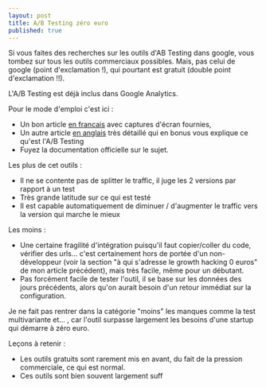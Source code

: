 ```yaml
---
layout: post
title: A/B Testing zéro euro
published: true
---
```



Si vous faites des recherches sur les outils d'AB Testing dans google, vous tombez sur tous les outils commerciaux possibles. Mais, pas celui de google (point d'exclamation !), qui pourtant est gratuit (double point d'exclamation !!).

L'A/B Testing est déjà inclus dans Google Analytics.

Pour le mode d'emploi c'est ici :

* Un bon article [en francais] avec captures d'écran fournies,
* Un autre article [en anglais] très détaillé qui en bonus vous explique ce qu'est l'A/B Testing
* Fuyez la documentation officielle sur le sujet.

Les plus de cet outils :

* Il ne se contente pas de splitter le traffic, il juge les 2 versions par rapport à un test
* Très grande latitude sur ce qui est testé
* Il est capable automatiquement de diminuer / d'augmenter le traffic vers la version qui marche le mieux

Les moins :

* Une certaine fragilité d'intégration puisqu'il faut copier/coller du code, vérifier des urls… c'est certainement hors de portée d'un non-développeur (voir la section "à qui s'adresse le growth hacking 0 euros" de mon article précédent), mais très facile, même pour un débutant.
* Pas forcément facile de tester l'outil, il se base sur les données des jours précédents, alors qu'on aurait besoin d'un retour immédiat sur la configuration.

Je ne fait pas rentrer dans la catégorie "moins" les manques comme la test multivariante et… , car l'outil surpasse largement les besoins d'une startup qui démarre à zéro euro.

Leçons à retenir :

* Les outils gratuits sont rarement mis en avant, du fait de la pression commerciale, ce qui est normal.
* Ces outils sont bien souvent largement suff


[en anglais]:http://blog.crazyegg.com/2015/06/02/ab-testing-google-analytics
[en francais]:http://www.liliandauzat.com/marketing-web/google-analytics-faire-test-ab/
